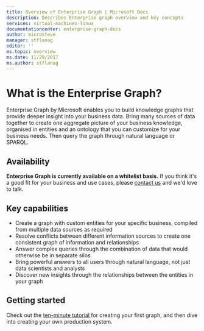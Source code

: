 ```yaml
---
title: Overview of Enterprise Graph | Microsoft Docs
description: Describes Enterprise graph overview and key concepts
services: virtual-machines-linux
documentationcenter: enterprise-graph-docs
author: microsteve
manager: stflanag
editor: ''
ms.topic: overview
ms.date: 11/29/2017
ms.author: stflanag
---
```


# What is the Enterprise Graph?

Enterprise Graph by Microsoft enables you to build knowledge graphs that provide deeper insight into your business data. Bring many sources of data together to create one aggregate picture of your business knowledge, organised in entities and an ontology that you can customize for your business needs. Then query the graph through natural language or SPARQL.

## Availability

**Enterprise Graph is currently available on a whitelist basis.** If you think it's a good fit for your business and use cases, please <a href="mailto:eg-suport@microsoft.com?Subject=EG%20interest">contact us</a> and we'd love to talk.

## Key capabilities

* Create a graph with custom entities for your specific business, compiled from multiple data sources as required
* Resolve conflicts between different information sources to create one consistent graph of information and relationships
* Answer complex queries through the combination of data that would otherwise be in separate silos
* Bring powerful answers to all users through natural language, not just data scientists and analysts
* Discover new insights through the relationships between the entities in your graph

## Getting started

Check out the <a href="building-your-first-graph">ten-minute tutorial </a> for creating your first graph, and then dive into creating your own production system.
